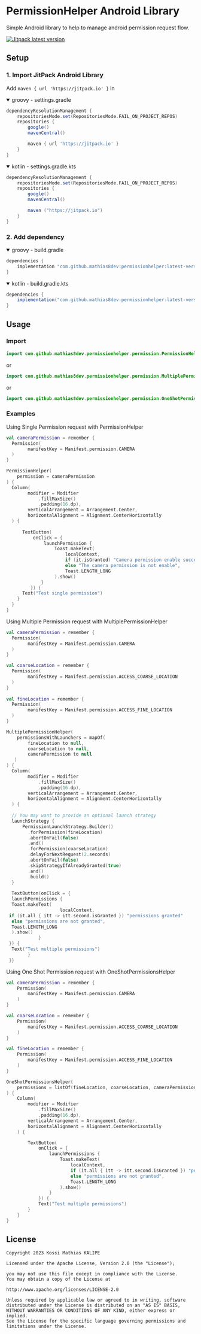 # PermissionHelper Android Library
Simple Android library to help to manage android permission request flow.

[![Jitpack latest version](https://jitpack.io/v/mathias8dev/permissionhelper.svg)](https://jitpack.io/#mathias8dev/permissionhelper)


## Setup
### 1. Import JitPack Android Library
Add `maven { url 'https://jitpack.io' }` in
<details open>
  <summary>groovy - settings.gradle</summary>

```gradle
dependencyResolutionManagement {
    repositoriesMode.set(RepositoriesMode.FAIL_ON_PROJECT_REPOS)
    repositories {
        google()
        mavenCentral()

        maven { url 'https://jitpack.io' }
    }
}
```
</details>

<details open>
  <summary>kotlin - settings.gradle.kts</summary>

```gradle
dependencyResolutionManagement {
    repositoriesMode.set(RepositoriesMode.FAIL_ON_PROJECT_REPOS)
    repositories {
        google()
        mavenCentral()

        maven ("https://jitpack.io")
    }
}
```
</details>

### 2. Add dependency
<details open>
  <summary>groovy - build.gradle</summary>

```gradle
dependencies {
    implementation "com.github.mathias8dev:permissionhelper:latest-version"
}
```
</details>
<details open>
  <summary>kotlin - build.gradle.kts</summary>

```gradle
dependencies {
    implementation("com.github.mathias8dev:permissionhelper:latest-version")
}
```
</details>

## Usage
### Import
```kotlin
import com.github.mathias8dev.permissionhelper.permission.PermissionHelper
```
or
```kotlin
import com.github.mathias8dev.permissionhelper.permission.MultiplePermissionHelper
```

or

```kotlin
import com.github.mathias8dev.permissionhelper.permission.OneShotPermissionsHelper
```

### Examples
 <summary>Using Single Permission request with PermissionHelper</summary>

```kotlin
val cameraPermission = remember {  
  Permission(  
        manifestKey = Manifest.permission.CAMERA  
  )  
}

PermissionHelper(  
    permission = cameraPermission  
) {  
  Column(  
        modifier = Modifier  
            .fillMaxSize()  
            .padding(16.dp),  
	    verticalArrangement = Arrangement.Center,  
	    horizontalAlignment = Alignment.CenterHorizontally  
  ) {  
  
	  TextButton(
		  onClick = {  
			  launchPermission {  
				  Toast.makeText(  
					  localContext,  
					  if (it.isGranted) "Camera permission enable successfully"  
					  else "The camera permission is not enable",  
					  Toast.LENGTH_LONG  
				  ).show()  
			 }  
		 }) {  
	  Text("Test single permission")  
	}  
  }
}
```

<summary>Using Multiple Permission request with MultiplePermissionHelper</summary>

```kotlin
val cameraPermission = remember {  
  Permission(  
        manifestKey = Manifest.permission.CAMERA  
  )  
}

val coarseLocation = remember {  
  Permission(  
        manifestKey = Manifest.permission.ACCESS_COARSE_LOCATION  
  )  
}  
  
val fineLocation = remember {  
  Permission(  
        manifestKey = Manifest.permission.ACCESS_FINE_LOCATION  
  )  
}

MultiplePermissionHelper(  
    permissionsWithLaunchers = mapOf(  
        fineLocation to null,  
	    coarseLocation to null,  
	    cameraPermission to null  
   )  
) {  
  Column(  
        modifier = Modifier  
            .fillMaxSize()  
            .padding(16.dp),  
	    verticalArrangement = Arrangement.Center,  
	    horizontalAlignment = Alignment.CenterHorizontally  
  ) {  
  
  // You may want to provide an optional launch strategy
  launchStrategy {  
	  PermissionLaunchStrategy.Builder()  
	    .forPermission(fineLocation)  
	    .abortOnFail(false)  
	    .and()  
	    .forPermission(coarseLocation)  
	    .delayForNextRequest(2.seconds)  
	    .abortOnFail(false)  
	    .skipStrategyIfAlreadyGranted(true)  
	    .and()  
	    .build()  
  }  
  
  TextButton(onClick = {  
  launchPermissions {  
  Toast.makeText(  
                    localContext,  
 if (it.all { itt -> itt.second.isGranted }) "permissions granted"  
  else "permissions are not granted",  
  Toast.LENGTH_LONG  
  ).show()  
            }  
 }) {  
  Text("Test multiple permissions")  
        }  
 }}
```

<summary>Using One Shot Permission request with OneShotPermissionsHelper</summary>

```kotlin
val cameraPermission = remember {
    Permission(
        manifestKey = Manifest.permission.CAMERA
    )
}

val coarseLocation = remember {
    Permission(
        manifestKey = Manifest.permission.ACCESS_COARSE_LOCATION
    )
}

val fineLocation = remember {
    Permission(
        manifestKey = Manifest.permission.ACCESS_FINE_LOCATION
    )
}

OneShotPermissionsHelper(
    permissions = listOf(fineLocation, coarseLocation, cameraPermission)
) {
    Column(
        modifier = Modifier
            .fillMaxSize()
            .padding(16.dp),
        verticalArrangement = Arrangement.Center,
        horizontalAlignment = Alignment.CenterHorizontally
    ) {

        TextButton(
            onClick = {
                launchPermissions {
                    Toast.makeText(
                        localContext,
                        if (it.all { itt -> itt.second.isGranted }) "permissions granted"
                        else "permissions are not granted",
                        Toast.LENGTH_LONG
                    ).show()
                }
            }) {
            Text("Test multiple permissions")
        }
    }
}
```

## License
```
Copyright 2023 Kossi Mathias KALIPE

Licensed under the Apache License, Version 2.0 (the "License");

you may not use this file except in compliance with the License.
You may obtain a copy of the License at

http://www.apache.org/licenses/LICENSE-2.0

Unless required by applicable law or agreed to in writing, software
distributed under the License is distributed on an "AS IS" BASIS,
WITHOUT WARRANTIES OR CONDITIONS OF ANY KIND, either express or implied.
See the License for the specific language governing permissions and
limitations under the License.
```